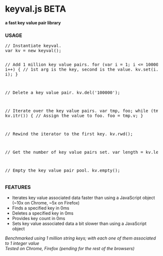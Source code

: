 <h1>keyval.js BETA</h1>
<h4>a fast key value pair library</h4>
<h3>USAGE</h3>
<pre>
// Instantiate keyval.
var kv = new keyval();

// Add 1 million key value pairs.
for (var i = 1; i &lt;= 1000000; i++) {
  // 1st arg is the key, second is the value.
  kv.set(i.toString(), i);
}

// Delete a key value pair.
kv.del('100000');

// Iterate over the key value pairs.
var tmp, foo;
while (tmp = kv.itr()) {
  // Assign the value to foo.
  foo = tmp.v;
}

// Rewind the iterator to the first key.
kv.rwd();

// Get the number of key value pairs set.
var length = kv.len;

// Empty the key value pair pool.
kv.empty();
</pre>
<h3>FEATURES</h3>
<ul>
  <li>Iterates key value associated data faster than using a JavaScript object (~10x on Chrome, ~5x on Firefox)</li>
  <li>Finds a specified key in 0ms</li>
  <li>Deletes a specified key in 0ms</li>
  <li>Provides key count in 0ms</li>
  <li>Sets key value associated data a bit slower than using a JavaScript object</li>
</ul>
<i>Benchmarked using 1 million string keys; with each one of them associated to 1 integer value</i>
<br />
<i>Tested on Chrome, Firefox (pending for the rest of the browsers)</i>
